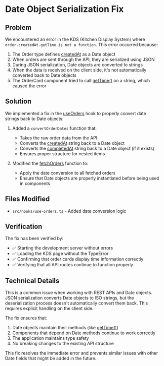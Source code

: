 # Date Object Serialization Fix

## Problem

We encountered an error in the KDS (Kitchen Display System) where `order.createdAt.getTime is not a function`. This error occurred because:

1. The Order type defines [createdAt](file://c:\Users\AJ\Documents\Projects\chefcito-master\src\lib\types.ts#L47-L47) as a Date object
2. When orders are sent through the API, they are serialized using JSON
3. During JSON serialization, Date objects are converted to strings
4. When the data is received on the client side, it's not automatically converted back to Date objects
5. The OrderCard component tried to call [getTime()](file://c:\Users\AJ\Documents\Projects\chefcito-master\src\lib\types.ts#L122-L122) on a string, which caused the error

## Solution

We implemented a fix in the [useOrders](file://c:\Users\AJ\Documents\Projects\chefcito-master\src\hooks\use-orders.ts#L13-L203) hook to properly convert date strings back to Date objects:

1. Added a `convertOrderDates` function that:
   - Takes the raw order data from the API
   - Converts the [createdAt](file://c:\Users\AJ\Documents\Projects\chefcito-master\src\lib\types.ts#L47-L47) string back to a Date object
   - Converts the [completedAt](file://c:\Users\AJ\Documents\Projects\chefcito-master\src\lib\types.ts#L48-L48) string back to a Date object (if it exists)
   - Ensures proper structure for nested items

2. Modified the [fetchOrders](file://c:\Users\AJ\Documents\Projects\chefcito-master\src\hooks\use-orders.ts#L21-L37) function to:
   - Apply the date conversion to all fetched orders
   - Ensure that Date objects are properly instantiated before being used in components

## Files Modified

- `src/hooks/use-orders.ts` - Added date conversion logic

## Verification

The fix has been verified by:
- ✅ Starting the development server without errors
- ✅ Loading the KDS page without the TypeError
- ✅ Confirming that order cards display time information correctly
- ✅ Verifying that all API routes continue to function properly

## Technical Details

This is a common issue when working with REST APIs and Date objects. JSON serialization converts Date objects to ISO strings, but the deserialization process doesn't automatically convert them back. This requires explicit handling on the client side.

The fix ensures that:
1. Date objects maintain their methods (like [getTime()](file://c:\Users\AJ\Documents\Projects\chefcito-master\src\lib\types.ts#L122-L122))
2. Components that depend on Date methods continue to work correctly
3. The application maintains type safety
4. No breaking changes to the existing API structure

This fix resolves the immediate error and prevents similar issues with other Date fields that might be added in the future.